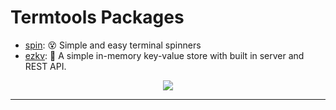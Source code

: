 
<h1>
    Termtools Packages
</h1>

<!-- repos:start -->
- [spin](https://github.com/stelmanjones/termtools/spin): 😵 Simple and easy terminal spinners
- [ezkv](https://github.com/stelmanjones/termtools/ezkv): 🧠 A simple in-memory key-value store with built in server and REST API.
<!-- repos:end -->

<p align="center">
     <img src="https://img.shields.io/badge/TermTools?style=for-the-badge
     "/></p>

---

<!--
<p align="center">
<a href="https://discord.gg/vE2dNkfAmF">
<img width="200" src="https://user-images.githubusercontent.com/31022056/158916278-4504b838-7ecb-4ab9-a900-7dc002aade78.png" alt="Join us on Discord!" />
<br/>
<b>Join us on Discord for support, discussions, updates and general talk!</b>
</a>
</p>
-->